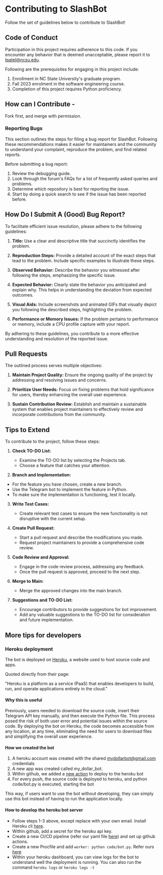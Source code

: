 # Contributing to SlashBot

Follow the set of guidelines below to contribute to SlashBot!

## Code of Conduct

Participation in this project requires adherence to this code. If you encounter any behavior that is deemed unacceptable, please report it to lpatel@ncsu.edu.

Following are the prerequisites for engaging in this project include:

1. Enrollment in NC State University's graduate program.
2. Fall 2023 enrolment in the software engineering course.
3. Completion of this project requires Python proficiency.

## How can I Contribute -
Fork first, and merge with permission.
 
### Reporting Bugs

This section outlines the steps for filing a bug report for SlashBot. Following these recommendations makes it easier for maintainers and the community to understand your complaint, reproduce the problem, and find related reports.

Before submitting a bug report:

1. Review the debugging guide.
2. Look through the forum's FAQs for a list of frequently asked queries and problems.
3. Determine which repository is best for reporting the issue.
4.  Start by doing a quick search to see if the issue has been reported before.
   
## How Do I Submit A (Good) Bug Report?

To facilitate efficient issue resolution, please adhere to the following guidelines:

1. **Title:** Use a clear and descriptive title that succinctly identifies the problem.

2. **Reproduction Steps:** Provide a detailed account of the exact steps that lead to the problem. Include specific examples to illustrate these steps.

3. **Observed Behavior:** Describe the behavior you witnessed after following the steps, emphasizing the specific issue.

4. **Expected Behavior:** Clearly state the behavior you anticipated and explain why. This helps in understanding the deviation from expected outcomes.

5. **Visual Aids:** Include screenshots and animated GIFs that visually depict you following the described steps, highlighting the problem.

6. **Performance or Memory Issues:** If the problem pertains to performance or memory, include a CPU profile capture with your report.

By adhering to these guidelines, you contribute to a more effective understanding and resolution of the reported issue.

## Pull Requests

The outlined process serves multiple objectives:

1. **Maintain Project Quality:** Ensure the ongoing quality of the project by addressing and resolving issues and concerns.

2. **Prioritize User Needs:** Focus on fixing problems that hold significance for users, thereby enhancing the overall user experience.

3. **Sustain Contribution Review:** Establish and maintain a sustainable system that enables project maintainers to effectively review and incorporate contributions from the community.
   
## Tips to Extend

To contribute to the project, follow these steps:

1. **Check TO-DO List:**
   - Examine the TO-DO list by selecting the Projects tab.
   - Choose a feature that catches your attention.

2. **Branch and Implementation:**
  - For the feature you have chosen, create a new branch.
  - Use the Telegram bot to implement the feature in Python.
  - To make sure the implementation is functioning, test it locally.

3. **Write Test Cases:**
   - Create relevant test cases to ensure the new functionality is not disruptive with the current setup.
   
4. **Create Pull Request:**
   - Start a pull request and describe the modifications you made.
   - Request project maintainers to provide a comprehensive code review.

5. **Code Review and Approval:**
   - Engage in the code review process, addressing any feedback.
   - Once the pull request is approved, proceed to the next step.

6. **Merge to Main:**
   - Merge the approved changes into the main branch.

7. **Suggestions and TO-DO List:**
   - Encourage contributors to provide suggestions for bot improvement.
   - Add any valuable suggestions to the TO-DO list for consideration and future implementation.

## More tips for developers
### Heroku deployment
The bot is deployed on [Heroku](https://www.heroku.com/), a website used to host source code and apps.

Quoted directly from their page:

"Heroku is a platform as a service (PaaS) that enables developers to build, run, and operate applications entirely in the cloud."


#### Why this is useful

Previously, users needed to download the source code, insert their Telegram API key manually, and then execute the Python file. This process posed the risk of both user error and potential issues within the source code. By deploying the bot on Heroku, the code becomes accessible from any location, at any time, eliminating the need for users to download files and simplifying the overall user experience.

#### How we created the bot

1. A heroku account was created with the shared mydollarbot@gmail.com credentials
2. A new app was created called my_dollar_bot. 
3. Within github, we added a [new action](.github/workflows/deploy.yml) to deploy to the heroku bot
4. For every push, the source code is deployed to heroku, and python code/bot.py is executed, starting the bot

This way, if users want to use the bot without developing, they can simply use this bot instead of having to run the
application locally.

#### How to develop the heroku bot server

- Follow steps 1-3 above, except replace with your own email. Install Heroku cli [here](https://devcenter.heroku.com/articles/heroku-cli#download-and-install).
- Within github, add a secret for the heroku api key.
- Create a new CI/CD pipeline (refer our yaml file [here](.github/workflows/deploy.yml)) and set up github actions.
- Create a new Procfile and add `worker: python code/bot.py`. Refer ours [here](https://github.com/mtkumar123/MyDollarBot/blob/main/Procfile)
- Within your heroku dashboard, you can view logs for the bot to understand well the deployment is running. You can also run the command `heroku logs` or `heroku logs -t`
